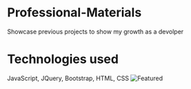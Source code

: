 # Professional-Materials
Showcase previous projects to show my growth as a devolper

# Technologies used
JavaScript, JQuery, Bootstrap, HTML, CSS
![Featured](https://user-images.githubusercontent.com/88990996/150274607-f1505ea2-30c8-442a-a228-fd2efa71018f.png)
